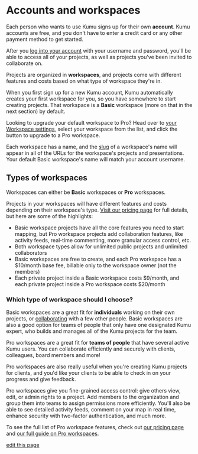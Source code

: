 # Accounts and workspaces

Each person who wants to use Kumu signs up for their own **account**. Kumu accounts are free, and you don't have to enter a credit card or any other payment method to get started.

After you [log into your account](https://kumu.io/login) with your username and password, you'll be able to access all of your projects, as well as projects you've been invited to collaborate on.

Projects are organized in **workspaces**, and projects come with different features and costs based on what type of workspace they're in.

When you first sign up for a new Kumu account, Kumu automatically creates your first workspace for you, so you have somewhere to start creating projects. That workspace is a **Basic** workspace (more on that in the next section) by default.

<div class="alert alert-info">
  <p>
    Looking to upgrade your default workspace to Pro? Head over to <a href="https://kumu.io/settings#workspaces" class="alert-link">your Workspace settings</a>, select your workspace from the list, and click the button to upgrade to a Pro workspace.
  </p>
</div>

Each workspace has a name, and the [slug](/guides/slugs.html) of a workspace's name will appear in all of the URLs for the workspace's projects and presentations. Your default Basic workspace's name will match your account username.


## Types of workspaces

Workspaces can either be **Basic** workspaces or **Pro** workspaces.

Projects in your workspaces will have different features and costs depending on their workspace's type. [Visit our pricing page](https://kumu.io/pricing) for full details, but here are some of the highlights:
- Basic workspace projects have all the core features you need to start mapping, but Pro workspace projects add collaboration features, like activity feeds, real-time commenting, more granular access control, etc.
- Both workspace types allow for unlimited public projects and unlimited collaborators
- Basic workspaces are free to create, and each Pro workspace has a $10/month base fee, billable only to the workspace owner (not the members)
- Each private project inside a Basic workspace costs $9/month, and each private project inside a Pro workspace costs $20/month


### Which type of workspace should I choose?

Basic workspaces are a great fit for **individuals** working on their own projects, or [collaborating](/overview/collaboration.md#add-a-contributor) with a few other people. Basic workspaces are also a good option for teams of people that only have one designated Kumu expert, who builds and manages all of the Kumu projects for the team.

Pro workspaces are a great fit for **teams of people** that have several active Kumu users. You can collaborate efficiently and securely with clients, colleagues, board members and more!

Pro workspaces are also really useful when you're creating Kumu projects for clients, and you'd like your clients to be able to check in on your progress and give feedback.

Pro workspaces give you fine-grained access control: give others view, edit, or admin rights to a project. Add members to the organization and group them into teams to assign permissions more efficiently. You'll also be able to see detailed activity feeds, comment on your map in real time, enhance security with two-factor authentication, and much more.

To see the full list of Pro workspace features, check out [our pricing page](https://kumu.io/pricing) and [our full guide on Pro workspaces](/guides/pro-workspaces.html).


<span class="edit-link"><a href="https://github.com/kumu/docs/blob/master/guides/accounts-and-workspaces.md" target="_blank"><i class="fa fa-github"></i> edit this page</a></span>
